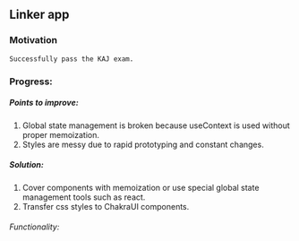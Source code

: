 ## Linker app

### Motivation
    Successfully pass the KAJ exam.
### Progress: 

##### Points to improve:
1) Global state management is broken because useContext is used without proper memoization.
2) Styles are messy due to rapid prototyping and constant changes.

##### Solution:
1) Cover components with memoization or use special global state management tools such as react.
2) Transfer css styles to ChakraUI components.

###### Functionality:



